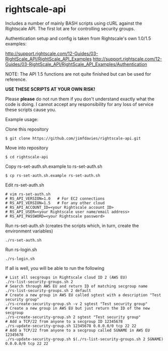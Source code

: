 rightscale-api
==============
Includes a number of mainly BASH scripts using cURL against the Rightscale API.
The first lot are for controlling security groups.

Authentication setup and config is taken from Rightscale's own 1.0/1.5 examples:

http://support.rightscale.com/12-Guides/03-RightScale_API/RightScale_API_Examples
http://support.rightscale.com/12-Guides/03-RightScale_API/RightScale_API_Examples/Authentication

NOTE: The API 1.5 functions are not quite finished but can be used for reference.

**USE THESE SCRIPTS AT YOUR OWN RISK!**

Please **please** do not run them if you don't understand exactly what the code is doing. I cannot accept any responsibility for any loss of service these scripts cause you.

Example usage:

Clone this repository

    $ git clone https://github.com/jimfdavies/rightscale-api.git
Move into repository

    $ cd rightscale-api
Copy rs-set-auth.sh.example to rs-set-auth.sh

    $ cp rs-set-auth.sh.example rs-set-auth.sh
Edit rs-set-auth.sh

    # vim rs-set-auth.sh
    # RS_API_VERSION=1.0   # For EC2 connections
    # RS_API_VERSION=1.5   # For any other cloud
    # RS_API_ACCOUNT_ID=<your Rightscale account ID>
    # RS_API_USER=<your Rightscale user name/email address>
    # RS_API_PASSWORD=<your Rightscale password>
Run rs-set-auth.sh (creates the scripts which, in turn,
create the environment variables)

    ./rs-set-auth.sh
Run rs-login.sh

    ./rs-login.sh
If all is well, you will be able to run the following

    # List all secgroups in Rightscale cloud ID 2 (AWS EU)
	./rs-list-security-groups.sh 2    
	# Search through AWS EU and return ID of matching secgroup name
	./rs-list-security-groups.sh 2 default
    # Create a new group in AWS EU called sgtest with a description	"Test security group"
	./rs-create-security-group.sh -v 2 sgtest "Test security group"
	# Create a new group in AWS EU but just return the ID of the new secgroup
	./rs-create-security-group.sh 2 sgtest "Test security group"
	# Add a TCP/22 from anyone to a secgroup ID 12345678
	./rs-update-security-group.sh 12345678 0.0.0.0/0 tcp 22 22
	# Add a TCP/22 from anyone to a secgroup called SGNAME in AWS EU 12345678
	./rs-update-security-group.sh $(./rs-list-security-groups.sh 2 SGNAME) 0.0.0.0/0 tcp 22 22
	
	
	
	
	
	
